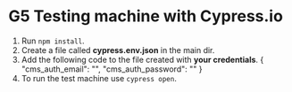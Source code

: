 # G5 Testing machine with Cypress.io

1. Run `npm install`.
2. Create a file called **cypress.env.json** in the main dir.
3. Add the following code to the file created with **your credentials**.
{
    "cms_auth_email": "",
    "cms_auth_password": ""
}
4. To run the test machine use `cypress open`.